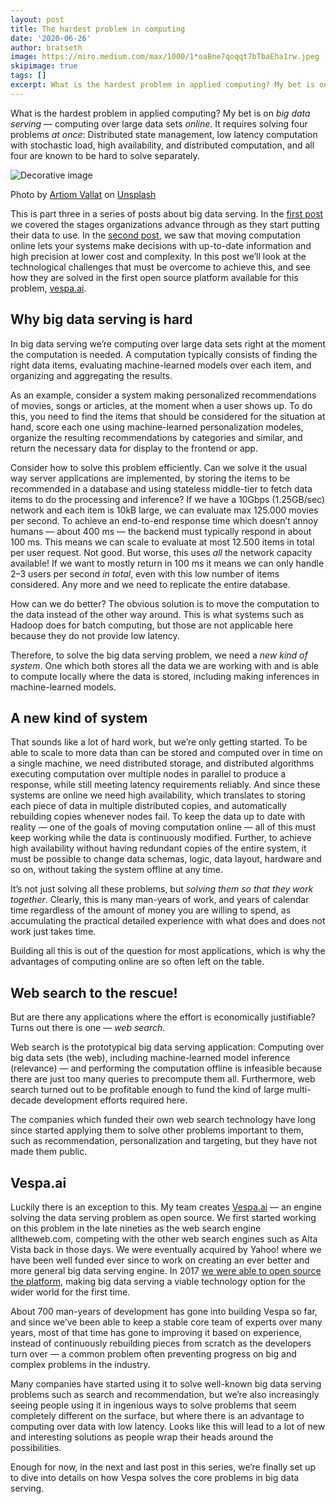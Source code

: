 ```yaml
---
layout: post
title: The hardest problem in computing
date: '2020-06-26'
author: bratseth
image: https://miro.medium.com/max/1000/1*oaBne7qoqqt7bTbaEha1rw.jpeg
skipimage: true
tags: []
excerpt: What is the hardest problem in applied computing? My bet is on big data serving — computing over large data sets online.
---
```


What is the hardest problem in applied computing? My bet is on _big data
serving_ &mdash; computing over large data sets _online_. It requires solving four
problems _at once_: Distributed state management, low latency computation with
stochastic load, high availability, and distributed computation, and all four
are known to be hard to solve separately.

![Decorative image](https://miro.medium.com/max/1000/1*oaBne7qoqqt7bTbaEha1rw.jpeg)
<p class="image-credit">Photo by
<a href="https://unsplash.com/@virussinside?utm_source=unsplash&utm_medium=referral&utm_content=creditCopyText">Artiom Vallat</a>
on <a href="https://unsplash.com/collections/3830666/vespa-blog-photos/ce50ee9e7cf7509dfc05b1544a700492?utm_source=unsplash&utm_medium=referral&utm_content=creditCopyText">Unsplash</a></p>

This is part three in a series of posts about big data serving. In the [first
post](https://blog.vespa.ai/the-big-data-maturity-levels/) we covered the
stages organizations advance through as they start putting their data to use.
In the [second post](https://blog.vespa.ai/why-most-computation-will-become-online/), 
we saw that moving computation online lets your systems make decisions with
up-to-date information and high precision at lower cost and complexity. In
this post we’ll look at the technological challenges that must be overcome to
achieve this, and see how they are solved in the first open source platform
available for this problem, [vespa.ai](https://vespa.ai/).


## Why big data serving is hard
In big data serving we’re computing over large data sets right at the moment
the computation is needed. A computation typically consists of finding the
right data items, evaluating machine-learned models over each item, and
organizing and aggregating the results.

As an example, consider a system making personalized recommendations of
movies, songs or articles, at the moment when a user shows up. To do this, you
need to find the items that should be considered for the situation at hand,
score each one using machine-learned personalization modeles, organize the
resulting recommendations by categories and similar, and return the necessary
data for display to the frontend or app.

Consider how to solve this problem efficiently. Can we solve it the usual way
server applications are implemented, by storing the items to be recommended in
a database and using stateless middle-tier to fetch data items to do the
processing and inference? If we have a 10Gbps (1.25GB/sec) network and each
item is 10kB large, we can evaluate max 125.000 movies per second. To achieve
an end-to-end response time which doesn’t annoy humans &mdash; about 400 ms &mdash; the
backend must typically respond in about 100 ms. This means we can scale to
evaluate at most 12.500 items in total per user request. Not good. But worse,
this uses _all_ the network capacity available! If we want to mostly return in
100 ms it means we can only handle 2–3 users per second _in total_, even with
this low number of items considered. Any more and we need to replicate the
entire database.

How can we do better? The obvious solution is to move the computation to the
data instead of the other way around. This is what systems such as Hadoop does
for batch computing, but those are not applicable here because they do not
provide low latency.

Therefore, to solve the big data serving problem, we need a _new kind of
system_. One which both stores all the data we are working with and is able to
compute locally where the data is stored, including making inferences in
machine-learned models.

## A new kind of system
That sounds like a lot of hard work, but we’re only getting started. To be
able to scale to more data than can be stored and computed over in time on a
single machine, we need distributed storage, and distributed algorithms
executing computation over multiple nodes in parallel to produce a response,
while still meeting latency requirements reliably. And since these systems are
online we need high availability, which translates to storing each piece of
data in multiple distributed copies, and automatically rebuilding copies
whenever nodes fail. To keep the data up to date with reality &mdash; one of the
goals of moving computation online &mdash; all of this must keep working while the
data is continuously modified. Further, to achieve high availability without
having redundant copies of the entire system, it must be possible to change
data schemas, logic, data layout, hardware and so on, without taking the
system offline at any time.

It’s not just solving all these problems, but _solving them so that they work
together_. Clearly, this is many man-years of work, and years of calendar time
regardless of the amount of money you are willing to spend, as accumulating
the practical detailed experience with what does and does not work just takes
time.

Building all this is out of the question for most applications, which is why
the advantages of computing online are so often left on the table.

## Web search to the rescue!
But are there any applications where the effort is economically justifiable?
Turns out there is one &mdash; _web search_.

Web search is the prototypical big data serving application: Computing over
big data sets (the web), including machine-learned model inference (relevance)
&mdash; and performing the computation offline is infeasible because there are just
too many queries to precompute them all. Furthermore, web search turned out to
be profitable enough to fund the kind of large multi-decade development
efforts required here.

The companies which funded their own web search technology have long since
started applying them to solve other problems important to them, such as
recommendation, personalization and targeting, but they have not made them
public.

## Vespa.ai

Luckily there is an exception to this. My team creates
[Vespa.ai](https://vespa.ai) &mdash; an engine solving the data serving
problem as open source. We first started working on this problem in the late
nineties as the web search engine alltheweb.com, competing with the other web
search engines such as Alta Vista back in those days. We were eventually
acquired by Yahoo! where we have been well funded ever since to work on
creating an ever better and more general big data serving engine. In 2017
[we were able to open source the platform](https://www.cnbc.com/2017/09/26/yahoo-open-sources-vespa-for-content-recommendations.html),
making big data serving a viable technology option for the wider world for the
first time.

About 700 man-years of development has gone into building Vespa so far, and
since we’ve been able to keep a stable core team of experts over many years,
most of that time has gone to improving it based on experience, instead of
continuously rebuilding pieces from scratch as the developers turn over &mdash; a
common problem often preventing progress on big and complex problems in the
industry.

Many companies have started using it to solve well-known big data serving
problems such as search and recommendation, but we’re also increasingly seeing
people using it in ingenious ways to solve problems that seem completely
different on the surface, but where there is an advantage to computing over
data with low latency. Looks like this will lead to a lot of new and
interesting solutions as people wrap their heads around the possibilities.

Enough for now, in the next and last post in this series, we’re finally set up
to dive into details on how Vespa solves the core problems in big data
serving.
